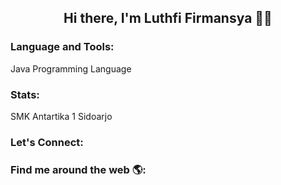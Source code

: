 <h2 align = "center">Hi there, I'm Luthfi Firmansya 👋🏾 </h2>

### Language and Tools:
<p>
  Java Programming Language
</p>

### Stats:
<p>
  SMK Antartika 1 Sidoarjo
</p>

### Let's Connect:
<p>
  
</p>

### Find me around the web 🌎:
